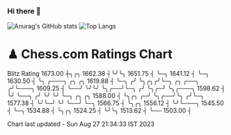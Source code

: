 ### Hi there 👋
![Anurag's GitHub stats](https://github-readme-stats.vercel.app/api?username=KevinLin8&show_icons=true&theme=tokyonight)
![Top Langs](https://github-readme-stats.vercel.app/api/top-langs/?username=KevinLin8&layout=compact)
# ♟︎ Chess.com Ratings Chart #

Blitz Rating
1673.00  ┼╮╭╮
1662.38  ┤╰╯╰╮
1651.75  ┤   ╰─╮
1641.12  ┤     ╰─╮
1630.50  ┤       ╰╮     ╭───╮    ╭╮                             ╭╮
1619.88  ┤        ╰─╮  ╭╯   ╰╮╭╮╭╯╰─╮    ╭╮             ╭──╮   ╭╯╰───╮
1609.25  ┤          ╰──╯     ╰╯╰╯   ╰╮╭──╯╰─╮          ╭╯  ╰╮╭─╯     ╰╮╭───╮
1598.62  ┤                           ╰╯     ╰──╮      ╭╯    ╰╯        ╰╯   ╰─╮    ╭╮    ╭╮
1588.00  ┤                                     ╰╮╭╮ ╭─╯                      ╰╮╭──╯╰╮  ╭╯╰─╮
1577.38  ┤                                      ╰╯╰─╯                         ╰╯    ╰──╯   ╰─╮
1566.75  ┤                                                                                   ╰╮╭╮
1556.12  ┤                                                                                    ╰╯╰───╮
1545.50  ┤                                                                                          ╰─╮
1534.88  ┤                                                                                            ╰╮╭╮
1524.25  ┤                                                                                             ╰╯╰╮
1513.62  ┤                                                                                                ╰──
1503.00  ┤

Chart last updated - Sun Aug 27 21:34:33 IST 2023  
<!--
**KevinLin8/KevinLin8** is a ✨ _special_ ✨ repository because its `README.md` (this file) appears on your GitHub profile.

Here are some ideas to get you started:

- 🔭 I’m currently working on ...
- 🌱 I’m currently learning ...
- 👯 I’m looking to collaborate on ...
- 🤔 I’m looking for help with ...
- 💬 Ask me about ...
- 📫 How to reach me: ...
- 😄 Pronouns: ...
- ⚡ Fun fact: ...
-->
